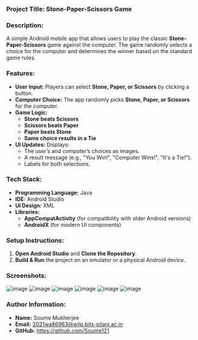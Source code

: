 ### **Project Title:** Stone-Paper-Scissors Game  

### **Description:**  
A simple Android mobile app that allows users to play the classic **Stone-Paper-Scissors** game against the computer. The game randomly selects a choice for the computer and determines the winner based on the standard game rules.  

### **Features:**  
- **User Input:** Players can select **Stone, Paper, or Scissors** by clicking a button.  
- **Computer Choice:** The app randomly picks **Stone, Paper, or Scissors** for the computer.  
- **Game Logic:**  
  - **Stone beats Scissors**  
  - **Scissors beats Paper**  
  - **Paper beats Stone**  
  - **Same choice results in a Tie**  
- **UI Updates:** Displays:  
  - The user’s and computer’s choices as images.  
  - A result message (e.g., "You Win!", "Computer Wins!", "It's a Tie!").  
  - Labels for both selections.  

### **Tech Stack:**  
- **Programming Language:** Java  
- **IDE:** Android Studio  
- **UI Design:** XML  
- **Libraries:**  
  - **AppCompatActivity** (for compatibility with older Android versions)  
  - **AndroidX** (for modern UI components)  

### **Setup Instructions:**  
1. **Open Android Studio** and **Clone the Repository**.  
2. **Build & Run** the project on an emulator or a physical Android device.  

### **Screenshots:**  
![image](https://github.com/user-attachments/assets/d7b13a00-1a12-4086-b1e6-4a36b3f24c74)
![image](https://github.com/user-attachments/assets/c6a37552-8350-420f-9f33-841e25f0b73c)
![image](https://github.com/user-attachments/assets/e2976cdb-aaad-4d89-8e86-dc5407ca97cf)
![image](https://github.com/user-attachments/assets/85828f54-60bf-434a-9d70-7a683203ed8e)
![image](https://github.com/user-attachments/assets/0fff9865-2fdc-4dfd-b1ac-473b5ba12f07)
![image](https://github.com/user-attachments/assets/e5fcdcc8-9166-457f-909c-bdba7cf24692)


### **Author Information:**  
- **Name:** Soume Mukherjee
- **Email:**   2021wa86963@wilp.bits-pilani.ac.in
- **GitHub:** https://github.com/Soume121
